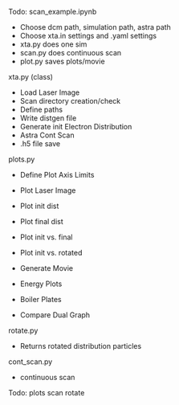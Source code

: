 Todo:
scan_example.ipynb

- Choose dcm path, simulation path, astra path
- Choose xta.in settings and .yaml settings
- xta.py does one sim
- scan.py does continuous scan
- plot.py saves plots/movie


xta.py (class)

- Load Laser Image
- Scan directory creation/check
- Define paths
- Write distgen file
- Generate init Electron Distribution
- Astra Cont Scan
- .h5 file save


plots.py

- Define Plot Axis Limits
- Plot Laser Image

- Plot init dist
- Plot final dist

- Plot init vs. final
- Plot init vs. rotated

- Generate Movie
- Energy Plots
- Boiler Plates
- Compare Dual Graph


rotate.py

- Returns rotated distribution particles

cont_scan.py

- continuous scan

Todo:
plots
scan
rotate